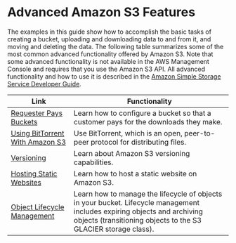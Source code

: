 # Advanced Amazon S3 Features<a name="S3-gsg-AdvancedAmazonS3Features"></a>

The examples in this guide show how to accomplish the basic tasks of creating a bucket, uploading and downloading data to and from it, and moving and deleting the data\. The following table summarizes some of the most common advanced functionality offered by Amazon S3\. Note that some advanced functionality is not available in the AWS Management Console and requires that you use the Amazon S3 API\. All advanced functionality and how to use it is described in the [Amazon Simple Storage Service Developer Guide](https://docs.aws.amazon.com/AmazonS3/latest/dev/)\.


| Link | Functionality | 
| --- | --- | 
| [Requester Pays Buckets](https://docs.aws.amazon.com/AmazonS3/latest/dev/RequesterPaysBuckets.html) | Learn how to configure a bucket so that a customer pays for the downloads they make\.  | 
| [Using BitTorrent With Amazon S3](https://docs.aws.amazon.com/AmazonS3/latest/dev/S3TorrentPublish.html)  | Use BitTorrent, which is an open, peer\-to\-peer protocol for distributing files\.  | 
| [Versioning](https://docs.aws.amazon.com/AmazonS3/latest/dev/Versioning.html) | Learn about Amazon S3 versioning capabilities\. | 
| [Hosting Static Websites](https://docs.aws.amazon.com/AmazonS3/latest/dev/WebsiteHosting.html) | Learn how to host a static website on Amazon S3\. | 
| [Object Lifecycle Management](https://docs.aws.amazon.com/AmazonS3/latest/dev/object-lifecycle-mgmt.html) | Learn how to manage the lifecycle of objects in your bucket\. Lifecycle management includes expiring objects and archiving objects \(transitioning objects to the S3 GLACIER storage class\)\. | 